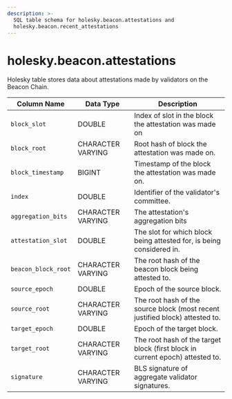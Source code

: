 ```yaml
---
description: >-
  SQL table schema for holesky.beacon.attestations and
  holesky.beacon.recent_attestations
---
```


# holesky.beacon.attestations

Holesky table stores data about attestations made by validators on the Beacon Chain.

| Column Name         | Data Type         | Description                                                                   |
| ------------------- | ----------------- | ----------------------------------------------------------------------------- |
| `block_slot`        | DOUBLE            | Index of slot in the block the attestation was made on                        |
| `block_root`        | CHARACTER VARYING | Root hash of block the attestation was made on.                               |
| `block_timestamp`   | BIGINT            | Timestamp of the block the attestation was made on.                           |
| `index`             | DOUBLE            | Identifier of the validator's committee.                                      |
| `aggregation_bits`  | CHARACTER VARYING | The attestation's aggregation bits                                            |
| `attestation_slot`  | DOUBLE            | The slot for which block being attested for, is being considered in.          |
| `beacon_block_root` | CHARACTER VARYING | The root hash of the beacon block being attested to.                          |
| `source_epoch`      | DOUBLE            | Epoch of the source block.                                                    |
| `source_root`       | CHARACTER VARYING | The root hash of the source block (most recent justified block) attested to.  |
| `target_epoch`      | DOUBLE            | Epoch of the target block.                                                    |
| `target_root`       | CHARACTER VARYING | The root hash of the target block (first block in current epoch) attested to. |
| `signature`         | CHARACTER VARYING | BLS signature of aggregate validator signatures.                              |
